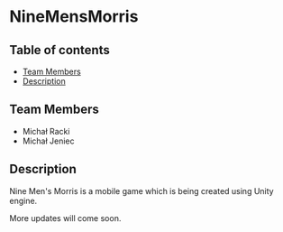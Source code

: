 # NineMensMorris

## Table of contents
* [Team Members](#team-members)
* [Description](#description)



## Team Members
* Michał Racki
* Michał Jeniec

## Description
Nine Men's Morris is a mobile game which is being created using Unity engine.

More updates will come soon.
